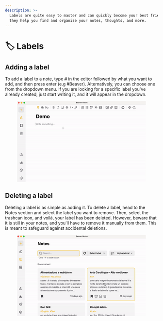 ```yaml
---
description: >-
  Labels are quite easy to master and can quickly become your best friends as
  they help you find and organize your notes, thoughts, and more.
---
```


# 🏷️ Labels

## Adding a label

To add a label to a note, type # in the editor followed by what you want to add, and then press enter (e.g #Beaver). Alternatively, you can choose one from the dropdown menu. If you are looking for a specific label you've already created, just start writing it, and it will appear in the dropdown.

<figure><img src="../.gitbook/assets/ScreenRecording2024-02-26at10.13.58AM-ezgif.com-crop.gif" alt=""><figcaption></figcaption></figure>

## Deleting a label

Deleting a label is as simple as adding it. To delete a label, head to the Notes section and select the label you want to remove. Then, select the trashcan icon, and voilà, your label has been deleted. However, beware that it is still in your notes, and you'll have to remove it manually from them. This is meant to safeguard against accidental deletions.

<figure><img src="../.gitbook/assets/ScreenRecording2024-02-26at10.20.58AM-ezgif.com-crop.gif" alt=""><figcaption></figcaption></figure>
